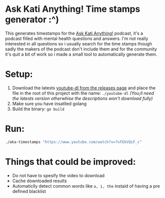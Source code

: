 # Ask Kati Anything! Time stamps generator :^)

This generates timestamps for the [Ask Kati Anything!](https://www.youtube.com/playlist?list=PLMSjrqhPvOoZrz95tshKA9tIymbqxNxKn) podcast, it's a podcast filled with mental health questions and answers.
I'm not really interested in all questions so i usually search for the time stamps though sadly the makers of the podcast don't include them and for the community it's quit a bit of work so i made a small tool to automatically generate them.

# Setup:
1. Download the latests [youtube-dl from the releases page](https://github.com/ytdl-org/youtube-dl/releases) and place the file in the root of this project with the name: `./youtube-dl` *(You;ll need the latests version otherwhise the descriptions won't download fully)*
2. Make sure you have insatlled golang
3. Build the binary: `go build`

# Run:
```sh
./aka-timestamps "https://www.youtube.com/watch?v=7vFEkVQiF_c"
```

# Things that could be improved:
- Do not have to spesify the video to download
- Cache downloaded results
- Automaticlly detect common words like `a, i, the` instaid of having a pre defined blacklist
